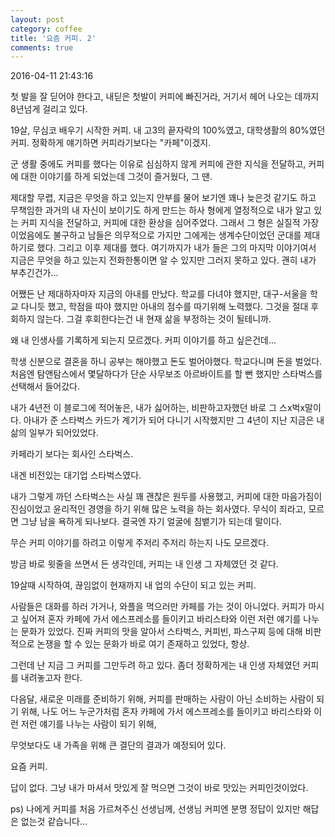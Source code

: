 ```yaml
---
layout: post
category: coffee
title: '요즘 커피. 2'
comments: true
---
```


2016-04-11 21:43:16


첫 발을 잘 딛어야 한다고, 내딛은 첫발이 커피에 빠진거라, 거기서 헤어 나오는 데까지 8년넘게 걸리고 있다.

  

19살, 무심코 배우기 시작한 커피. 내 고3의 끝자락의 100%였고, 대학생활의 80%였던 커피. 정확하게 얘기하면 커피라기보다는
"카페"이겠지.

  

군 생활 중에도 커피를 했다는 이유로 심심하지 않게 커피에 관한 지식을 전달하고, 커피에 대한 이야기를 하게 되었는데 그것이 즐거웠다, 그
땐.

  

제대할 무렵, 지금은 무엇을 하고 있는지 안부를 물어 보기엔 꽤나 늦은것 같기도 하고 무책임한 과거의 내 자신이 보이기도 하게 만드는 하사
형에게 열정적으로 내가 알고 있는 커피 지식을 전달하고, 커피에 대한 환상을 심어주었다. 그래서 그 형은 실질적 가장이었음에도 불구하고
남들은 의무적으로 가지만 그에게는 생계수단이었던 군대를 제대하기로 했다. 그리고 이후 제대를 했다. 여기까지가 내가 들은 그의 마지막
이야기여서 지금은 무엇을 하고 있는지 전화한통이면 알 수 있지만 그러지 못하고 있다. 괜히 내가 부추긴건가...

  

어쨌든 난 제대하자마자 지금의 아내를 만났다. 학교를 다녀야 했지만, 대구-서울을 학교 다니듯 했고, 학점을 따야 했지만 아내의 점수를
따기위해 노력했다. 그것을 절대 후회하지 않는다. 그걸 후회한다는건 내 현재 삶을 부정하는 것이 될테니까.

  

왜 내 인생사를 기록하게 되는지 모르겠다. 커피 이야기를 하고 싶은건데...

  

학생 신분으로 결혼을 하니 공부는 해야했고 돈도 벌어야했다. 학교다니며 돈을 벌었다. 처음엔 탐앤탐스에서 몇달하다가 단순 사무보조
아르바이트를 할 뻔 했지만 스타벅스를 선택해서 들어갔다.

  

내가 4년전 이 블로그에 적어놓은, 내가 싫어하는, 비판하고자했던 바로 그 스x벅x말이다. 아내가 준 스타벅스 카드가 계기가 되어 다니기
시작했지만 그 4년이 지난 지금은 내 삶의 일부가 되어있었다.

  

카페라기 보다는 회사인 스타벅스.

  

내겐 비전있는 대기업 스타벅스였다.

  

내가 그렇게 까던 스타벅스는 사실 꽤 괜찮은 원두를 사용했고, 커피에 대한 마음가짐이 진심이었고 윤리적인 경영을 하기 위해 많은 노력을 하는
회사였다. 무식이 죄라고, 모르면 그냥 남을 욕하게 되나보다. 결국엔 자기 얼굴에 침뱉기가 되는데 말이다.

  

무슨 커피 이야기를 하려고 이렇게 주저리 주저리 하는지 나도 모르겠다.

  

방금 바로 윗줄을 쓰면서 든 생각인데, 커피는 내 인생 그 자체였던 것 같다.

  

19살때 시작하여, 끊임없이 현재까지 내 업의 수단이 되고 있는 커피.

  

  

사람들은 대화를 하러 가거나, 와플을 먹으러만 카페를 가는 것이 아니었다. 커피가 마시고 싶어져 혼자 카페에 가서 에스프레소를 들이키고
바리스타와 이런 저런 얘기를 나누는 문화가 있었다. 진짜 커피의 맛을 알아서 스타벅스, 커피빈, 파스구찌 등에 대해 비판적으로 논쟁을 할 수
있는 문화가 바로 여기 존재하고 있었다, 항상.

  

그런데 난 지금 그 커피를 그만두려 하고 있다. 좀더 정확하게는 내 인생 자체였던 커피를 내려놓고자 한다.

  

다음달, 새로운 미래를 준비하기 위해, 커피를 판매하는 사람이 아닌 소비하는 사람이 되기 위해, 나도 어느 누군가처럼 혼자 카페에 가서
에스프레소를 들이키고 바리스타와 이런 저런 얘기를 나누는 사람이 되기 위해,

무엇보다도 내 가족을 위해 큰 결단의 결과가 예정되어 있다.

  

요즘 커피.

  

답이 없다. 그냥 내가 마셔서 맛있게 잘 먹으면 그것이 바로 맛있는 커피인것이었다.

  

ps) 나에게 커피를 처음 가르쳐주신 선생님께, 선생님 커피엔 분명 정답이 있지만 해답은 없는것 같습니다...